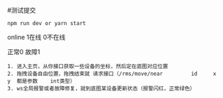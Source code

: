 #测试提交
```
npm run dev or yarn start
```
online 1在线  0不在线

正常0  故障1


```
1. 进入主页，从你接口获取一些设备的坐标，然后定在底图对应位置
2. 拖拽设备自由位置，拖拽结束就 请求接口（/rms/move/near         id     x   y  都是参数    int类型）
3. ws全局报警或者故障修复，就到底图某设备更新状态（报警闪红，正常绿色）
```